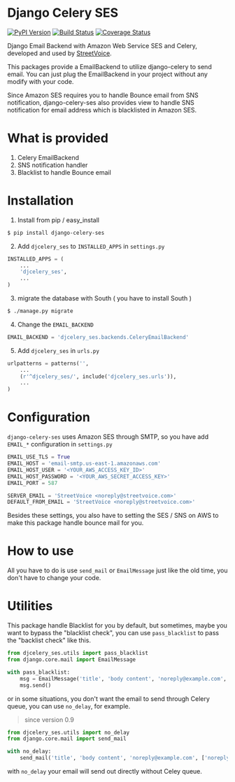 Django Celery SES
=========================

[![PyPI Version](https://badge.fury.io/py/django-celery-ses.png)](https://pypi.python.org/pypi/django-celery-ses)
[![Build Status](https://travis-ci.org/StreetVoice/django-celery-ses.png?branch=master)](https://travis-ci.org/StreetVoice/django-celery-ses)
[![Coverage Status](https://coveralls.io/repos/StreetVoice/django-celery-ses/badge.png?branch=master)](https://coveralls.io/r/StreetVoice/django-celery-ses?branch=master)

Django Email Backend with Amazon Web Service SES and Celery, developed and used by [StreetVoice](http://streetvoice.com/).


This packages provide a EmailBackend to utilize django-celery to send email. You can just plug the EmailBackend in your project without any modify with your code.

Since Amazon SES requires you to handle Bounce email from SNS notification, django-celery-ses also provides view to handle SNS notification for email address which is blacklisted in Amazon SES.

What is provided
=================

1. Celery EmailBackend
2. SNS notification handler
3. Blacklist to handle Bounce email


Installation
================

1. Install from pip / easy_install

  ```sh
  $ pip install django-celery-ses
  ```

2. Add `djcelery_ses` to `INSTALLED_APPS` in `settings.py`

  ```python
  INSTALLED_APPS = (
      ...
      'djcelery_ses',
      ...
  )
  ```

3. migrate the database with South ( you have to install South )

  ```sh
  $ ./manage.py migrate

  ```

4. Change the `EMAIL_BACKEND`

  ```python
  EMAIL_BACKEND = 'djcelery_ses.backends.CeleryEmailBackend'
  ```

5. Add `djcelery_ses` in `urls.py`

  ```python
  urlpatterns = patterns('',
      ...
      (r'^djcelery_ses/', include('djcelery_ses.urls')),
      ...
  )
  ```
  

Configuration
===============

`django-celery-ses` uses Amazon SES through SMTP, so you have add `EMAIL_*` configuration in `settings.py`

```python
EMAIL_USE_TLS = True
EMAIL_HOST = 'email-smtp.us-east-1.amazonaws.com'
EMAIL_HOST_USER = '<YOUR_AWS_ACCESS_KEY_ID>'
EMAIL_HOST_PASSWORD = '<YOUR_AWS_SECRET_ACCESS_KEY>'
EMAIL_PORT = 587

SERVER_EMAIL = 'StreetVoice <noreply@streetvoice.com>'
DEFAULT_FROM_EMAIL = 'StreetVoice <noreply@streetvoice.com>'
```

Besides these settings, you also have to setting the SES / SNS on AWS to make this package handle bounce mail for you. 


How to use
=============

All you have to do is use `send_mail` or `EmailMessage` just like the old time, you don't have to change your code.



Utilities
==============

This package handle Blacklist for you by default, but sometimes, maybe you want to bypass the "blacklist check", you can use `pass_blacklist` to pass the "backlist check" like this.

```python
from djcelery_ses.utils import pass_blacklist
from django.core.mail import EmailMessage

with pass_blacklist:
    msg = EmailMessage('title', 'body content', 'noreply@example.com', ['noreply@example.com'])
    msg.send()
```

or in some situations, you don't want the email to send through Celery queue, you can use `no_delay`, for example.

> since version 0.9

```python
from djcelery_ses.utils import no_delay
from django.core.mail import send_mail

with no_delay:
    send_mail('title', 'body content', 'noreply@example.com', ['noreply@example.com'])
```

with `no_delay` your email will send out directly without Celey queue.
